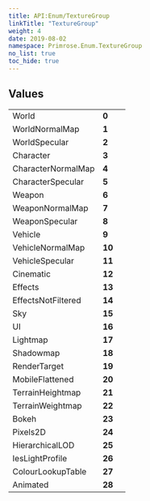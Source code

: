 ```yaml
---
title: API:Enum/TextureGroup
linkTitle: "TextureGroup"
weight: 4
date: 2019-08-02
namespace: Primrose.Enum.TextureGroup
no_list: true
toc_hide: true
---
```

 
## Values
 
<table class="studiohide">
<tbody>
<tr class="enum-row">
<td style="vertical-align:top;white-space:normal;">
<span class="name"">World</span></td>
<td style="vertical-align:top;white-space:normal;">
<b class="value"">0</b></td>
<td style="vertical-align:top;white-space:normal;">
</td>
</tr>
<tr class="enum-row">
<td style="vertical-align:top;white-space:normal;">
<span class="name"">WorldNormalMap</span></td>
<td style="vertical-align:top;white-space:normal;">
<b class="value"">1</b></td>
<td style="vertical-align:top;white-space:normal;">
</td>
</tr>
<tr class="enum-row">
<td style="vertical-align:top;white-space:normal;">
<span class="name"">WorldSpecular</span></td>
<td style="vertical-align:top;white-space:normal;">
<b class="value"">2</b></td>
<td style="vertical-align:top;white-space:normal;">
</td>
</tr>
<tr class="enum-row">
<td style="vertical-align:top;white-space:normal;">
<span class="name"">Character</span></td>
<td style="vertical-align:top;white-space:normal;">
<b class="value"">3</b></td>
<td style="vertical-align:top;white-space:normal;">
</td>
</tr>
<tr class="enum-row">
<td style="vertical-align:top;white-space:normal;">
<span class="name"">CharacterNormalMap</span></td>
<td style="vertical-align:top;white-space:normal;">
<b class="value"">4</b></td>
<td style="vertical-align:top;white-space:normal;">
</td>
</tr>
<tr class="enum-row">
<td style="vertical-align:top;white-space:normal;">
<span class="name"">CharacterSpecular</span></td>
<td style="vertical-align:top;white-space:normal;">
<b class="value"">5</b></td>
<td style="vertical-align:top;white-space:normal;">
</td>
</tr>
<tr class="enum-row">
<td style="vertical-align:top;white-space:normal;">
<span class="name"">Weapon</span></td>
<td style="vertical-align:top;white-space:normal;">
<b class="value"">6</b></td>
<td style="vertical-align:top;white-space:normal;">
</td>
</tr>
<tr class="enum-row">
<td style="vertical-align:top;white-space:normal;">
<span class="name"">WeaponNormalMap</span></td>
<td style="vertical-align:top;white-space:normal;">
<b class="value"">7</b></td>
<td style="vertical-align:top;white-space:normal;">
</td>
</tr>
<tr class="enum-row">
<td style="vertical-align:top;white-space:normal;">
<span class="name"">WeaponSpecular</span></td>
<td style="vertical-align:top;white-space:normal;">
<b class="value"">8</b></td>
<td style="vertical-align:top;white-space:normal;">
</td>
</tr>
<tr class="enum-row">
<td style="vertical-align:top;white-space:normal;">
<span class="name"">Vehicle</span></td>
<td style="vertical-align:top;white-space:normal;">
<b class="value"">9</b></td>
<td style="vertical-align:top;white-space:normal;">
</td>
</tr>
<tr class="enum-row">
<td style="vertical-align:top;white-space:normal;">
<span class="name"">VehicleNormalMap</span></td>
<td style="vertical-align:top;white-space:normal;">
<b class="value"">10</b></td>
<td style="vertical-align:top;white-space:normal;">
</td>
</tr>
<tr class="enum-row">
<td style="vertical-align:top;white-space:normal;">
<span class="name"">VehicleSpecular</span></td>
<td style="vertical-align:top;white-space:normal;">
<b class="value"">11</b></td>
<td style="vertical-align:top;white-space:normal;">
</td>
</tr>
<tr class="enum-row">
<td style="vertical-align:top;white-space:normal;">
<span class="name"">Cinematic</span></td>
<td style="vertical-align:top;white-space:normal;">
<b class="value"">12</b></td>
<td style="vertical-align:top;white-space:normal;">
</td>
</tr>
<tr class="enum-row">
<td style="vertical-align:top;white-space:normal;">
<span class="name"">Effects</span></td>
<td style="vertical-align:top;white-space:normal;">
<b class="value"">13</b></td>
<td style="vertical-align:top;white-space:normal;">
</td>
</tr>
<tr class="enum-row">
<td style="vertical-align:top;white-space:normal;">
<span class="name"">EffectsNotFiltered</span></td>
<td style="vertical-align:top;white-space:normal;">
<b class="value"">14</b></td>
<td style="vertical-align:top;white-space:normal;">
</td>
</tr>
<tr class="enum-row">
<td style="vertical-align:top;white-space:normal;">
<span class="name"">Sky</span></td>
<td style="vertical-align:top;white-space:normal;">
<b class="value"">15</b></td>
<td style="vertical-align:top;white-space:normal;">
</td>
</tr>
<tr class="enum-row">
<td style="vertical-align:top;white-space:normal;">
<span class="name"">UI</span></td>
<td style="vertical-align:top;white-space:normal;">
<b class="value"">16</b></td>
<td style="vertical-align:top;white-space:normal;">
</td>
</tr>
<tr class="enum-row">
<td style="vertical-align:top;white-space:normal;">
<span class="name"">Lightmap</span></td>
<td style="vertical-align:top;white-space:normal;">
<b class="value"">17</b></td>
<td style="vertical-align:top;white-space:normal;">
</td>
</tr>
<tr class="enum-row">
<td style="vertical-align:top;white-space:normal;">
<span class="name"">Shadowmap</span></td>
<td style="vertical-align:top;white-space:normal;">
<b class="value"">18</b></td>
<td style="vertical-align:top;white-space:normal;">
</td>
</tr>
<tr class="enum-row">
<td style="vertical-align:top;white-space:normal;">
<span class="name"">RenderTarget</span></td>
<td style="vertical-align:top;white-space:normal;">
<b class="value"">19</b></td>
<td style="vertical-align:top;white-space:normal;">
</td>
</tr>
<tr class="enum-row">
<td style="vertical-align:top;white-space:normal;">
<span class="name"">MobileFlattened</span></td>
<td style="vertical-align:top;white-space:normal;">
<b class="value"">20</b></td>
<td style="vertical-align:top;white-space:normal;">
</td>
</tr>
<tr class="enum-row">
<td style="vertical-align:top;white-space:normal;">
<span class="name"">TerrainHeightmap</span></td>
<td style="vertical-align:top;white-space:normal;">
<b class="value"">21</b></td>
<td style="vertical-align:top;white-space:normal;">
</td>
</tr>
<tr class="enum-row">
<td style="vertical-align:top;white-space:normal;">
<span class="name"">TerrainWeightmap</span></td>
<td style="vertical-align:top;white-space:normal;">
<b class="value"">22</b></td>
<td style="vertical-align:top;white-space:normal;">
</td>
</tr>
<tr class="enum-row">
<td style="vertical-align:top;white-space:normal;">
<span class="name"">Bokeh</span></td>
<td style="vertical-align:top;white-space:normal;">
<b class="value"">23</b></td>
<td style="vertical-align:top;white-space:normal;">
</td>
</tr>
<tr class="enum-row">
<td style="vertical-align:top;white-space:normal;">
<span class="name"">Pixels2D</span></td>
<td style="vertical-align:top;white-space:normal;">
<b class="value"">24</b></td>
<td style="vertical-align:top;white-space:normal;">
</td>
</tr>
<tr class="enum-row">
<td style="vertical-align:top;white-space:normal;">
<span class="name"">HierarchicalLOD</span></td>
<td style="vertical-align:top;white-space:normal;">
<b class="value"">25</b></td>
<td style="vertical-align:top;white-space:normal;">
</td>
</tr>
<tr class="enum-row">
<td style="vertical-align:top;white-space:normal;">
<span class="name"">IesLightProfile</span></td>
<td style="vertical-align:top;white-space:normal;">
<b class="value"">26</b></td>
<td style="vertical-align:top;white-space:normal;">
</td>
</tr>
<tr class="enum-row">
<td style="vertical-align:top;white-space:normal;">
<span class="name"">ColourLookupTable</span></td>
<td style="vertical-align:top;white-space:normal;">
<b class="value"">27</b></td>
<td style="vertical-align:top;white-space:normal;">
</td>
</tr>
<tr class="enum-row">
<td style="vertical-align:top;white-space:normal;">
<span class="name"">Animated</span></td>
<td style="vertical-align:top;white-space:normal;">
<b class="value"">28</b></td>
<td style="vertical-align:top;white-space:normal;">
</td>
</tr>
</tbody>
</table>
